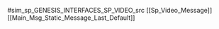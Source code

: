 #sim_sp_GENESIS_INTERFACES_SP_VIDEO_src
[[Sp_Video_Message]]
[[Main_Msg_Static_Message_Last_Default]]
